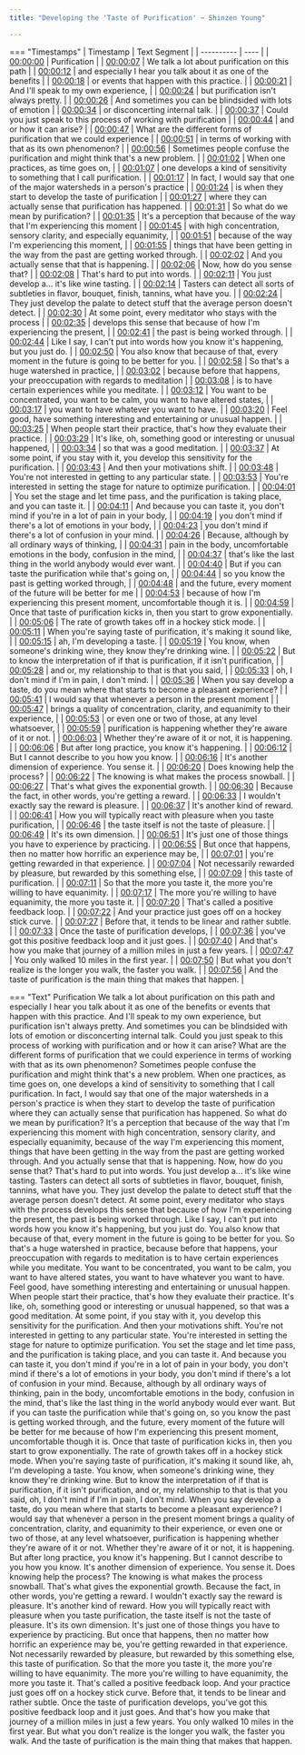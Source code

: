 ```yaml
---
title: "Developing the 'Taste of Purification' ~ Shinzen Young"

---
```

=== "Timestamps"
    | Timestamp | Text Segment |
    | ---------- | ----  |
    | [00:00:00](https://www.youtube.com/watch?v=zKrJIV2OEMg&t=0) |  Purification |
    | [00:00:07](https://www.youtube.com/watch?v=zKrJIV2OEMg&t=7) |  We talk a lot about purification on this path |
    | [00:00:12](https://www.youtube.com/watch?v=zKrJIV2OEMg&t=12) |  and especially I hear you talk about it as one of the benefits |
    | [00:00:18](https://www.youtube.com/watch?v=zKrJIV2OEMg&t=18) |  or events that happen with this practice. |
    | [00:00:21](https://www.youtube.com/watch?v=zKrJIV2OEMg&t=21) |  And I'll speak to my own experience, |
    | [00:00:24](https://www.youtube.com/watch?v=zKrJIV2OEMg&t=24) |  but purification isn't always pretty. |
    | [00:00:26](https://www.youtube.com/watch?v=zKrJIV2OEMg&t=26) |  And sometimes you can be blindsided with lots of emotion |
    | [00:00:34](https://www.youtube.com/watch?v=zKrJIV2OEMg&t=34) |  or disconcerting internal talk. |
    | [00:00:37](https://www.youtube.com/watch?v=zKrJIV2OEMg&t=37) |  Could you just speak to this process of working with purification |
    | [00:00:44](https://www.youtube.com/watch?v=zKrJIV2OEMg&t=44) |  and or how it can arise? |
    | [00:00:47](https://www.youtube.com/watch?v=zKrJIV2OEMg&t=47) |  What are the different forms of purification that we could experience |
    | [00:00:51](https://www.youtube.com/watch?v=zKrJIV2OEMg&t=51) |  in terms of working with that as its own phenomenon? |
    | [00:00:56](https://www.youtube.com/watch?v=zKrJIV2OEMg&t=56) |  Sometimes people confuse the purification and might think that's a new problem. |
    | [00:01:02](https://www.youtube.com/watch?v=zKrJIV2OEMg&t=62) |  When one practices, as time goes on, |
    | [00:01:07](https://www.youtube.com/watch?v=zKrJIV2OEMg&t=67) |  one develops a kind of sensitivity to something that I call purification. |
    | [00:01:17](https://www.youtube.com/watch?v=zKrJIV2OEMg&t=77) |  In fact, I would say that one of the major watersheds in a person's practice |
    | [00:01:24](https://www.youtube.com/watch?v=zKrJIV2OEMg&t=84) |  is when they start to develop the taste of purification |
    | [00:01:27](https://www.youtube.com/watch?v=zKrJIV2OEMg&t=87) |  where they can actually sense that purification has happened. |
    | [00:01:31](https://www.youtube.com/watch?v=zKrJIV2OEMg&t=91) |  So what do we mean by purification? |
    | [00:01:35](https://www.youtube.com/watch?v=zKrJIV2OEMg&t=95) |  It's a perception that because of the way that I'm experiencing this moment |
    | [00:01:45](https://www.youtube.com/watch?v=zKrJIV2OEMg&t=105) |  with high concentration, sensory clarity, and especially equanimity, |
    | [00:01:51](https://www.youtube.com/watch?v=zKrJIV2OEMg&t=111) |  because of the way I'm experiencing this moment, |
    | [00:01:55](https://www.youtube.com/watch?v=zKrJIV2OEMg&t=115) |  things that have been getting in the way from the past are getting worked through. |
    | [00:02:02](https://www.youtube.com/watch?v=zKrJIV2OEMg&t=122) |  And you actually sense that that is happening. |
    | [00:02:06](https://www.youtube.com/watch?v=zKrJIV2OEMg&t=126) |  Now, how do you sense that? |
    | [00:02:08](https://www.youtube.com/watch?v=zKrJIV2OEMg&t=128) |  That's hard to put into words. |
    | [00:02:11](https://www.youtube.com/watch?v=zKrJIV2OEMg&t=131) |  You just develop a... it's like wine tasting. |
    | [00:02:14](https://www.youtube.com/watch?v=zKrJIV2OEMg&t=134) |  Tasters can detect all sorts of subtleties in flavor, bouquet, finish, tannins, what have you. |
    | [00:02:24](https://www.youtube.com/watch?v=zKrJIV2OEMg&t=144) |  They just develop the palate to detect stuff that the average person doesn't detect. |
    | [00:02:30](https://www.youtube.com/watch?v=zKrJIV2OEMg&t=150) |  At some point, every meditator who stays with the process |
    | [00:02:35](https://www.youtube.com/watch?v=zKrJIV2OEMg&t=155) |  develops this sense that because of how I'm experiencing the present, |
    | [00:02:41](https://www.youtube.com/watch?v=zKrJIV2OEMg&t=161) |  the past is being worked through. |
    | [00:02:44](https://www.youtube.com/watch?v=zKrJIV2OEMg&t=164) |  Like I say, I can't put into words how you know it's happening, but you just do. |
    | [00:02:50](https://www.youtube.com/watch?v=zKrJIV2OEMg&t=170) |  You also know that because of that, every moment in the future is going to be better for you. |
    | [00:02:58](https://www.youtube.com/watch?v=zKrJIV2OEMg&t=178) |  So that's a huge watershed in practice, |
    | [00:03:02](https://www.youtube.com/watch?v=zKrJIV2OEMg&t=182) |  because before that happens, your preoccupation with regards to meditation |
    | [00:03:08](https://www.youtube.com/watch?v=zKrJIV2OEMg&t=188) |  is to have certain experiences while you meditate. |
    | [00:03:12](https://www.youtube.com/watch?v=zKrJIV2OEMg&t=192) |  You want to be concentrated, you want to be calm, you want to have altered states, |
    | [00:03:17](https://www.youtube.com/watch?v=zKrJIV2OEMg&t=197) |  you want to have whatever you want to have. |
    | [00:03:20](https://www.youtube.com/watch?v=zKrJIV2OEMg&t=200) |  Feel good, have something interesting and entertaining or unusual happen. |
    | [00:03:25](https://www.youtube.com/watch?v=zKrJIV2OEMg&t=205) |  When people start their practice, that's how they evaluate their practice. |
    | [00:03:29](https://www.youtube.com/watch?v=zKrJIV2OEMg&t=209) |  It's like, oh, something good or interesting or unusual happened, |
    | [00:03:34](https://www.youtube.com/watch?v=zKrJIV2OEMg&t=214) |  so that was a good meditation. |
    | [00:03:37](https://www.youtube.com/watch?v=zKrJIV2OEMg&t=217) |  At some point, if you stay with it, you develop this sensitivity for the purification. |
    | [00:03:43](https://www.youtube.com/watch?v=zKrJIV2OEMg&t=223) |  And then your motivations shift. |
    | [00:03:48](https://www.youtube.com/watch?v=zKrJIV2OEMg&t=228) |  You're not interested in getting to any particular state. |
    | [00:03:53](https://www.youtube.com/watch?v=zKrJIV2OEMg&t=233) |  You're interested in setting the stage for nature to optimize purification. |
    | [00:04:01](https://www.youtube.com/watch?v=zKrJIV2OEMg&t=241) |  You set the stage and let time pass, and the purification is taking place, and you can taste it. |
    | [00:04:11](https://www.youtube.com/watch?v=zKrJIV2OEMg&t=251) |  And because you can taste it, you don't mind if you're in a lot of pain in your body, |
    | [00:04:19](https://www.youtube.com/watch?v=zKrJIV2OEMg&t=259) |  you don't mind if there's a lot of emotions in your body, |
    | [00:04:23](https://www.youtube.com/watch?v=zKrJIV2OEMg&t=263) |  you don't mind if there's a lot of confusion in your mind. |
    | [00:04:26](https://www.youtube.com/watch?v=zKrJIV2OEMg&t=266) |  Because, although by all ordinary ways of thinking, |
    | [00:04:31](https://www.youtube.com/watch?v=zKrJIV2OEMg&t=271) |  pain in the body, uncomfortable emotions in the body, confusion in the mind, |
    | [00:04:37](https://www.youtube.com/watch?v=zKrJIV2OEMg&t=277) |  that's like the last thing in the world anybody would ever want. |
    | [00:04:40](https://www.youtube.com/watch?v=zKrJIV2OEMg&t=280) |  But if you can taste the purification while that's going on, |
    | [00:04:44](https://www.youtube.com/watch?v=zKrJIV2OEMg&t=284) |  so you know the past is getting worked through, |
    | [00:04:48](https://www.youtube.com/watch?v=zKrJIV2OEMg&t=288) |  and the future, every moment of the future will be better for me |
    | [00:04:53](https://www.youtube.com/watch?v=zKrJIV2OEMg&t=293) |  because of how I'm experiencing this present moment, uncomfortable though it is. |
    | [00:04:59](https://www.youtube.com/watch?v=zKrJIV2OEMg&t=299) |  Once that taste of purification kicks in, then you start to grow exponentially. |
    | [00:05:06](https://www.youtube.com/watch?v=zKrJIV2OEMg&t=306) |  The rate of growth takes off in a hockey stick mode. |
    | [00:05:11](https://www.youtube.com/watch?v=zKrJIV2OEMg&t=311) |  When you're saying taste of purification, it's making it sound like, |
    | [00:05:15](https://www.youtube.com/watch?v=zKrJIV2OEMg&t=315) |  ah, I'm developing a taste. |
    | [00:05:19](https://www.youtube.com/watch?v=zKrJIV2OEMg&t=319) |  You know, when someone's drinking wine, they know they're drinking wine. |
    | [00:05:22](https://www.youtube.com/watch?v=zKrJIV2OEMg&t=322) |  But to know the interpretation of if that is purification, if it isn't purification, |
    | [00:05:28](https://www.youtube.com/watch?v=zKrJIV2OEMg&t=328) |  and or, my relationship to that is that you said, |
    | [00:05:33](https://www.youtube.com/watch?v=zKrJIV2OEMg&t=333) |  oh, I don't mind if I'm in pain, I don't mind. |
    | [00:05:36](https://www.youtube.com/watch?v=zKrJIV2OEMg&t=336) |  When you say develop a taste, do you mean where that starts to become a pleasant experience? |
    | [00:05:41](https://www.youtube.com/watch?v=zKrJIV2OEMg&t=341) |  I would say that whenever a person in the present moment |
    | [00:05:47](https://www.youtube.com/watch?v=zKrJIV2OEMg&t=347) |  brings a quality of concentration, clarity, and equanimity to their experience, |
    | [00:05:53](https://www.youtube.com/watch?v=zKrJIV2OEMg&t=353) |  or even one or two of those, at any level whatsoever, |
    | [00:05:59](https://www.youtube.com/watch?v=zKrJIV2OEMg&t=359) |  purification is happening whether they're aware of it or not. |
    | [00:06:03](https://www.youtube.com/watch?v=zKrJIV2OEMg&t=363) |  Whether they're aware of it or not, it is happening. |
    | [00:06:06](https://www.youtube.com/watch?v=zKrJIV2OEMg&t=366) |  But after long practice, you know it's happening. |
    | [00:06:12](https://www.youtube.com/watch?v=zKrJIV2OEMg&t=372) |  But I cannot describe to you how you know. |
    | [00:06:16](https://www.youtube.com/watch?v=zKrJIV2OEMg&t=376) |  It's another dimension of experience. You sense it. |
    | [00:06:20](https://www.youtube.com/watch?v=zKrJIV2OEMg&t=380) |  Does knowing help the process? |
    | [00:06:22](https://www.youtube.com/watch?v=zKrJIV2OEMg&t=382) |  The knowing is what makes the process snowball. |
    | [00:06:27](https://www.youtube.com/watch?v=zKrJIV2OEMg&t=387) |  That's what gives the exponential growth. |
    | [00:06:30](https://www.youtube.com/watch?v=zKrJIV2OEMg&t=390) |  Because the fact, in other words, you're getting a reward. |
    | [00:06:33](https://www.youtube.com/watch?v=zKrJIV2OEMg&t=393) |  I wouldn't exactly say the reward is pleasure. |
    | [00:06:37](https://www.youtube.com/watch?v=zKrJIV2OEMg&t=397) |  It's another kind of reward. |
    | [00:06:41](https://www.youtube.com/watch?v=zKrJIV2OEMg&t=401) |  How you will typically react with pleasure when you taste purification, |
    | [00:06:46](https://www.youtube.com/watch?v=zKrJIV2OEMg&t=406) |  the taste itself is not the taste of pleasure. |
    | [00:06:49](https://www.youtube.com/watch?v=zKrJIV2OEMg&t=409) |  It's its own dimension. |
    | [00:06:51](https://www.youtube.com/watch?v=zKrJIV2OEMg&t=411) |  It's just one of those things you have to experience by practicing. |
    | [00:06:55](https://www.youtube.com/watch?v=zKrJIV2OEMg&t=415) |  But once that happens, then no matter how horrific an experience may be, |
    | [00:07:01](https://www.youtube.com/watch?v=zKrJIV2OEMg&t=421) |  you're getting rewarded in that experience. |
    | [00:07:04](https://www.youtube.com/watch?v=zKrJIV2OEMg&t=424) |  Not necessarily rewarded by pleasure, but rewarded by this something else, |
    | [00:07:09](https://www.youtube.com/watch?v=zKrJIV2OEMg&t=429) |  this taste of purification. |
    | [00:07:11](https://www.youtube.com/watch?v=zKrJIV2OEMg&t=431) |  So that the more you taste it, the more you're willing to have equanimity. |
    | [00:07:17](https://www.youtube.com/watch?v=zKrJIV2OEMg&t=437) |  The more you're willing to have equanimity, the more you taste it. |
    | [00:07:20](https://www.youtube.com/watch?v=zKrJIV2OEMg&t=440) |  That's called a positive feedback loop. |
    | [00:07:22](https://www.youtube.com/watch?v=zKrJIV2OEMg&t=442) |  And your practice just goes off on a hockey stick curve. |
    | [00:07:27](https://www.youtube.com/watch?v=zKrJIV2OEMg&t=447) |  Before that, it tends to be linear and rather subtle. |
    | [00:07:33](https://www.youtube.com/watch?v=zKrJIV2OEMg&t=453) |  Once the taste of purification develops, |
    | [00:07:36](https://www.youtube.com/watch?v=zKrJIV2OEMg&t=456) |  you've got this positive feedback loop and it just goes. |
    | [00:07:40](https://www.youtube.com/watch?v=zKrJIV2OEMg&t=460) |  And that's how you make that journey of a million miles in just a few years. |
    | [00:07:47](https://www.youtube.com/watch?v=zKrJIV2OEMg&t=467) |  You only walked 10 miles in the first year. |
    | [00:07:50](https://www.youtube.com/watch?v=zKrJIV2OEMg&t=470) |  But what you don't realize is the longer you walk, the faster you walk. |
    | [00:07:56](https://www.youtube.com/watch?v=zKrJIV2OEMg&t=476) |  And the taste of purification is the main thing that makes that happen. |

=== "Text"
     Purification We talk a lot about purification on this path and especially I hear you talk about it as one of the benefits or events that happen with this practice. And I'll speak to my own experience, but purification isn't always pretty. And sometimes you can be blindsided with lots of emotion or disconcerting internal talk. Could you just speak to this process of working with purification and or how it can arise? What are the different forms of purification that we could experience in terms of working with that as its own phenomenon? Sometimes people confuse the purification and might think that's a new problem. When one practices, as time goes on, one develops a kind of sensitivity to something that I call purification. In fact, I would say that one of the major watersheds in a person's practice is when they start to develop the taste of purification where they can actually sense that purification has happened. So what do we mean by purification? It's a perception that because of the way that I'm experiencing this moment with high concentration, sensory clarity, and especially equanimity, because of the way I'm experiencing this moment, things that have been getting in the way from the past are getting worked through. And you actually sense that that is happening. Now, how do you sense that? That's hard to put into words. You just develop a... it's like wine tasting. Tasters can detect all sorts of subtleties in flavor, bouquet, finish, tannins, what have you. They just develop the palate to detect stuff that the average person doesn't detect. At some point, every meditator who stays with the process develops this sense that because of how I'm experiencing the present, the past is being worked through. Like I say, I can't put into words how you know it's happening, but you just do. You also know that because of that, every moment in the future is going to be better for you. So that's a huge watershed in practice, because before that happens, your preoccupation with regards to meditation is to have certain experiences while you meditate. You want to be concentrated, you want to be calm, you want to have altered states, you want to have whatever you want to have. Feel good, have something interesting and entertaining or unusual happen. When people start their practice, that's how they evaluate their practice. It's like, oh, something good or interesting or unusual happened, so that was a good meditation. At some point, if you stay with it, you develop this sensitivity for the purification. And then your motivations shift. You're not interested in getting to any particular state. You're interested in setting the stage for nature to optimize purification. You set the stage and let time pass, and the purification is taking place, and you can taste it. And because you can taste it, you don't mind if you're in a lot of pain in your body, you don't mind if there's a lot of emotions in your body, you don't mind if there's a lot of confusion in your mind. Because, although by all ordinary ways of thinking, pain in the body, uncomfortable emotions in the body, confusion in the mind, that's like the last thing in the world anybody would ever want. But if you can taste the purification while that's going on, so you know the past is getting worked through, and the future, every moment of the future will be better for me because of how I'm experiencing this present moment, uncomfortable though it is. Once that taste of purification kicks in, then you start to grow exponentially. The rate of growth takes off in a hockey stick mode. When you're saying taste of purification, it's making it sound like, ah, I'm developing a taste. You know, when someone's drinking wine, they know they're drinking wine. But to know the interpretation of if that is purification, if it isn't purification, and or, my relationship to that is that you said, oh, I don't mind if I'm in pain, I don't mind. When you say develop a taste, do you mean where that starts to become a pleasant experience? I would say that whenever a person in the present moment brings a quality of concentration, clarity, and equanimity to their experience, or even one or two of those, at any level whatsoever, purification is happening whether they're aware of it or not. Whether they're aware of it or not, it is happening. But after long practice, you know it's happening. But I cannot describe to you how you know. It's another dimension of experience. You sense it. Does knowing help the process? The knowing is what makes the process snowball. That's what gives the exponential growth. Because the fact, in other words, you're getting a reward. I wouldn't exactly say the reward is pleasure. It's another kind of reward. How you will typically react with pleasure when you taste purification, the taste itself is not the taste of pleasure. It's its own dimension. It's just one of those things you have to experience by practicing. But once that happens, then no matter how horrific an experience may be, you're getting rewarded in that experience. Not necessarily rewarded by pleasure, but rewarded by this something else, this taste of purification. So that the more you taste it, the more you're willing to have equanimity. The more you're willing to have equanimity, the more you taste it. That's called a positive feedback loop. And your practice just goes off on a hockey stick curve. Before that, it tends to be linear and rather subtle. Once the taste of purification develops, you've got this positive feedback loop and it just goes. And that's how you make that journey of a million miles in just a few years. You only walked 10 miles in the first year. But what you don't realize is the longer you walk, the faster you walk. And the taste of purification is the main thing that makes that happen.